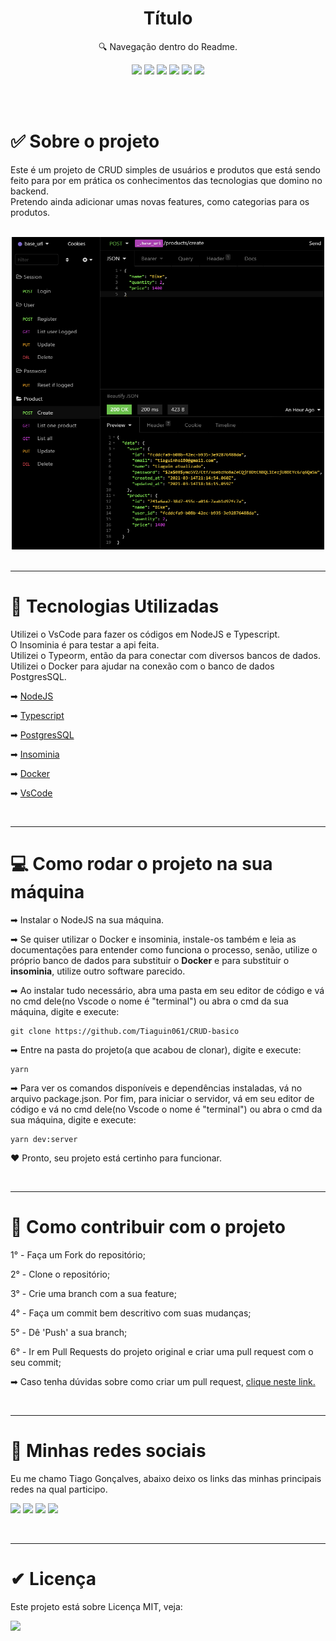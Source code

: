 <h1 align="center"> Título </h1>

<p align="center">🔍 Navegação dentro do Readme. </p>

<div align="center">

  [![](https://img.shields.io/badge/-Sobre-5276f2)](#sobre-o-projeto)
  [![](https://img.shields.io/badge/-Tecnologias-5276f2)](#techs)
  [![](https://img.shields.io/badge/-Começando-5276f2)](#rodar-projeto)
  [![](https://img.shields.io/badge/-Contribuir-5276f2)](#contribuir)
  [![](https://img.shields.io/badge/-Social-5276f2)](#rede-social)
  [![](https://img.shields.io/badge/-Licença-5276f2)](#license)


</div>

</br></br>

<div align="left">
  <h1 id="sobre-o-projeto"> ✅ Sobre o projeto </h1>
  <p>
    Este é um projeto de CRUD simples de usuários e produtos que está sendo feito para por em prática os conhecimentos das tecnologias que domino no backend.
    </br>
    Pretendo ainda adicionar umas novas features, como categorias para os produtos.
  </p>
</div>

</br>

<center>
  <img src="./images/insomniaImage.png" width="500px" height="500px">
</center>

</br>

___

<div align="left"> 
  <h1 id="techs">🚀 Tecnologias Utilizadas </h1> 
  <p>
    Utilizei o VsCode para fazer os códigos em NodeJS e Typescript. 
    </br>
    O Insominia é para testar a api feita.
    </br>
    Utilizei o Typeorm, então da para conectar com diversos bancos de dados.
    </br>
    Utilizei o Docker para ajudar na conexão com o banco de dados PostgresSQL.
  </p>
  <div>
    <p>
      ➡
      <a href="https://nodejs.org/en/"> NodeJS</a>
    </p>
    <p>
      ➡
      <a href="https://www.typescriptlang.org"> Typescript</a>
    </p>
    <p>
      ➡
      <a href="https://www.typescriptlang.org"> PostgresSQL</a>
    </p>
    <p>
      ➡
      <a href="https://insomnia.rest"> Insominia</a>
    </p>
    <p>
      ➡
      <a href="https://www.docker.com"> Docker</a>
    </p>
    <p>
      ➡
      <a href="https://code.visualstudio.com"> VsCode</a>
    </p>
  </div>
</div> 

</br>

___

<div align="left">
  <h1 id="rodar-projeto">💻 Como rodar o projeto na sua máquina </h1>
  <p>➡ Instalar o NodeJS na sua máquina. <p>
  <p>➡ Se quiser utilizar o Docker e insominia, instale-os também e leia as documentações para entender como funciona o processo, senão, utilize o próprio banco de dados para substituir o <strong>Docker</strong> e para substituir o <strong>insominia</strong>, utilize outro software parecido.</p>
  <p>➡ Ao instalar tudo necessário, abra uma pasta em seu editor de código e vá no cmd dele(no Vscode o nome é "terminal") ou abra o cmd da sua máquina, digite e execute: </p>
  <p> 

    git clone https://github.com/Tiaguin061/CRUD-basico
  </p>
  <p>➡ Entre na pasta do projeto(a que acabou de clonar), digite e execute: </p>
  <p>

    yarn
  </p>
  <p>➡ Para ver os comandos disponíveis e dependências instaladas, vá no arquivo package.json. Por fim, para iniciar o servidor, vá em seu editor de código e vá no cmd dele(no Vscode o nome é "terminal") ou abra o cmd da sua máquina, digite e execute: </p>
  <p>

    yarn dev:server 
  </p>
  <p>❤ Pronto, seu projeto está certinho para funcionar.</p>
</div>

</br>

___

<div align="left">
  <h1 id="contribuir">🔗 Como contribuir com o projeto</h1>
  <div>
    <p> 1° - Faça um Fork do repositório; </p>
    <p> 2° - Clone o repositório; </p>
    <p> 3° - Crie uma branch com a sua feature; </p>
    <p> 4° - Faça um commit bem descritivo com suas mudanças; </p>
    <p> 5° - Dê 'Push' a sua branch; </p>
    <p> 6° - Ir em Pull Requests do projeto original e criar uma pull request com o seu commit; </p>
    <p>
     ➡ Caso tenha dúvidas sobre como criar um pull request, 
      <a 
        href="https://docs.github.com/pt/github/collaborating-with-issues-and-pull-requests/creating-a-pull-request"> clique neste link.
      </a>  
    </p>
  </div>
</div>

</br>

___

<div align="left">
  <h1 id="rede-social">📱 Minhas redes sociais</h1>
  <p> Eu me chamo Tiago Gonçalves, abaixo deixo os links das minhas principais redes na qual participo.
  </p>

  [![](https://img.shields.io/badge/-Github-434140)](https://github.com/Tiaguin061)
  [![](https://img.shields.io/badge/-Linkedin-3DC3C9)](https://www.linkedin.com/in/tiagogoncalves200428/)
  [![](https://img.shields.io/badge/-Instagram-EA3C7A)](https://www.instagram.com/tiaguinho_gon1/?hl=pt-br)
  [![](https://img.shields.io/badge/-Discord-5276f2)](https://discord.com/users/586186122611130368)

</div>

</br>

___

<div align="left">
  <h1 id="license">✔ Licença</h1>
  <p>  Este projeto está sobre Licença MIT, veja: 

  [![](https://img.shields.io/badge/-✔Licença-3CEA5A)](https://github.com/Tiaguin061/CRUD-basico/blob/main/LICENSE)

</div>